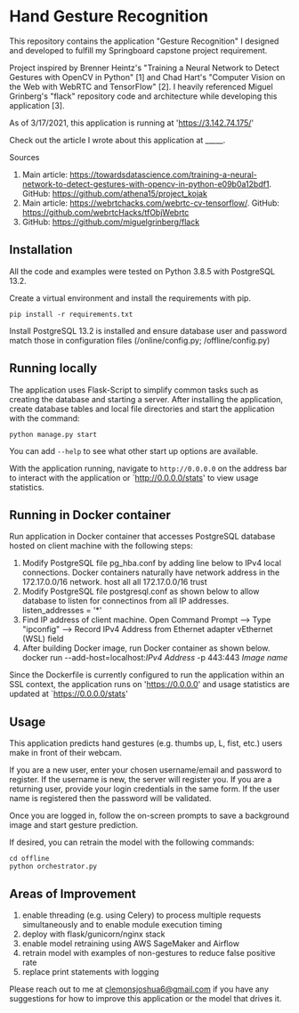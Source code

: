 # Hand Gesture Recognition

This repository contains the application "Gesture Recognition" I designed and developed to fulfill my Springboard capstone project requirement. 

Project inspired by Brenner Heintz's "Training a Neural Network to Detect Gestures with OpenCV in Python" [1] and Chad Hart's "Computer Vision on the Web with WebRTC and TensorFlow" [2].
I heavily referenced Miguel Grinberg's "flack" repository code and architecture while developing this application [3].

As of 3/17/2021, this application is running at 'https://3.142.74.175/'

Check out the article I wrote about this application at _____. 

Sources
1. Main article: https://towardsdatascience.com/training-a-neural-network-to-detect-gestures-with-opencv-in-python-e09b0a12bdf1. GitHub: https://github.com/athena15/project_kojak
2. Main article: https://webrtchacks.com/webrtc-cv-tensorflow/. GitHub: https://github.com/webrtcHacks/tfObjWebrtc
3. GitHub: https://github.com/miguelgrinberg/flack

## Installation

All the code and examples were tested on Python 3.8.5 with PostgreSQL 13.2. 

Create a virtual environment and install the requirements with pip.

    pip install -r requirements.txt

Install PostgreSQL 13.2 is installed and ensure database user and password match those in configuration files (/online/config.py; /offline/config.py)

## Running locally

The application uses Flask-Script to simplify common tasks such as creating the database and starting a server. After installing the application, 
create database tables and local file directories and start the application with the command:

    python manage.py start

You can add `--help` to see what other start up options are available.

With the application running, navigate to `http://0.0.0.0` on the address bar to interact with the application or `http://0.0.0.0/stats' to view usage statistics. 

## Running in Docker container

Run application in Docker container that accesses PostgreSQL database hosted on client machine with the following steps:

1. Modify PostgreSQL file pg_hba.conf by adding line below to IPv4 local connections. Docker containers naturally have network address in the 172.17.0.0/16 network. 
    host    all             all             172.17.0.0/16           trust
2. Modify PostgreSQL file postgresql.conf as shown below to allow database to listen for connectinos from all IP addresses.
    listen_addresses = '*'
3. Find IP address of client machine.
    Open Command Prompt --> Type "ipconfig" --> Record IPv4 Address from Ethernet adapter vEthernet (WSL) field
4. After building Docker image, run Docker container as shown below.
    docker run --add-host=localhost:*IPv4 Address* -p 443:443 *Image name*

Since the Dockerfile is currently configured to run the application within an SSL context, the application runs on 'https://0.0.0.0' and usage statistics are updated at `https://0.0.0.0/stats'

##  Usage

This application predicts hand gestures (e.g. thumbs up, L, fist, etc.) users make in front of their webcam. 

If you are a new user, enter your chosen username/email and password to register. If the username is new, the server will register you. If you are a returning user, provide your login credentials in the same form. If the user name is registered then the password will be validated.

Once you are logged in, follow the on-screen prompts to save a background image and start gesture prediction. 

If desired, you can retrain the model with the following commands: 

    cd offline
    python orchestrator.py

## Areas of Improvement
1. enable threading (e.g. using Celery) to process multiple requests simultaneously and to enable module execution timing 
2. deploy with flask/gunicorn/nginx stack
3. enable model retraining using AWS SageMaker and Airflow
4. retrain model with examples of non-gestures to reduce false positive rate 
5. replace print statements with logging

Please reach out to me at clemonsjoshua6@gmail.com if you have any suggestions for how to improve this application or the model that drives it.
